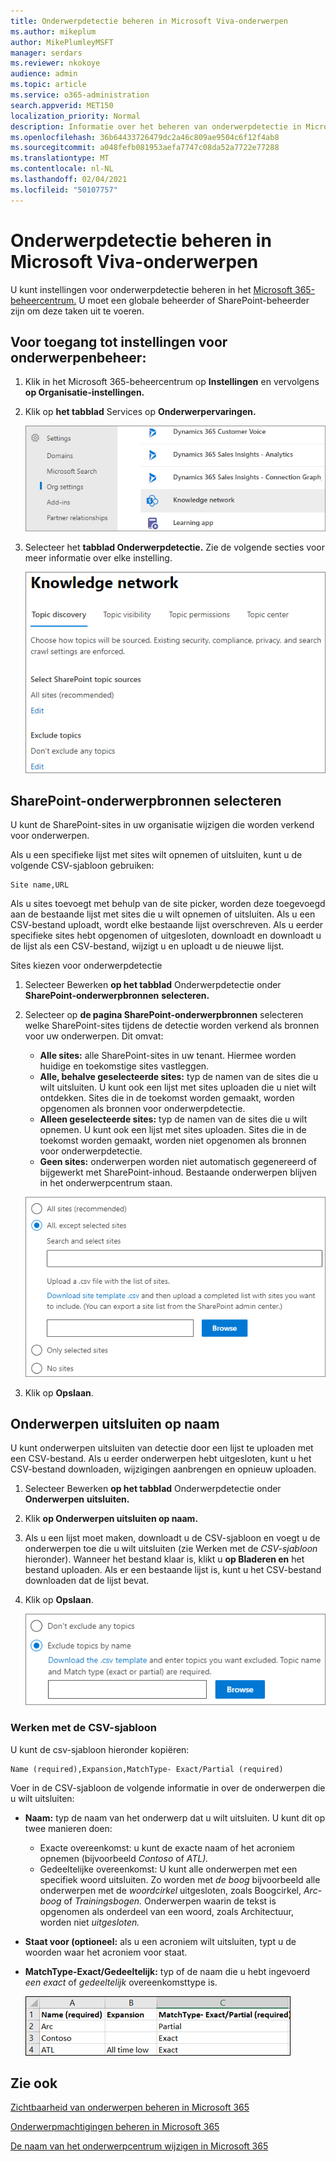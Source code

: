 ```yaml
---
title: Onderwerpdetectie beheren in Microsoft Viva-onderwerpen
ms.author: mikeplum
author: MikePlumleyMSFT
manager: serdars
ms.reviewer: nkokoye
audience: admin
ms.topic: article
ms.service: o365-administration
search.appverid: MET150
localization_priority: Normal
description: Informatie over het beheren van onderwerpdetectie in Microsoft Viva-onderwerpen.
ms.openlocfilehash: 36b64433726479dc2a46c809ae9504c6f12f4ab8
ms.sourcegitcommit: a048fefb081953aefa7747c08da52a7722e77288
ms.translationtype: MT
ms.contentlocale: nl-NL
ms.lasthandoff: 02/04/2021
ms.locfileid: "50107757"
---
```

# <a name="manage-topic-discovery-in-microsoft-viva-topics"></a>Onderwerpdetectie beheren in Microsoft Viva-onderwerpen

U kunt instellingen voor onderwerpdetectie beheren in het [Microsoft 365-beheercentrum.](https://admin.microsoft.com) U moet een globale beheerder of SharePoint-beheerder zijn om deze taken uit te voeren.

## <a name="to-access-topics-management-settings"></a>Voor toegang tot instellingen voor onderwerpenbeheer:

1. Klik in het Microsoft 365-beheercentrum op **Instellingen** en vervolgens **op Organisatie-instellingen.**
2. Klik op **het tabblad** Services op **Onderwerpervaringen.**

    ![Personen verbinden met kennis](../media/admin-org-knowledge-options-completed.png) 

3. Selecteer het **tabblad Onderwerpdetectie.** Zie de volgende secties voor meer informatie over elke instelling.

    ![knowledge-network-settings](../media/knowledge-network-settings-topic-discovery.png) 

## <a name="select-sharepoint-topic-sources"></a>SharePoint-onderwerpbronnen selecteren

U kunt de SharePoint-sites in uw organisatie wijzigen die worden verkend voor onderwerpen.

Als u een specifieke lijst met sites wilt opnemen of uitsluiten, kunt u de volgende CSV-sjabloon gebruiken:

``` csv
Site name,URL
```

Als u sites toevoegt met behulp van de site picker, worden deze toegevoegd aan de bestaande lijst met sites die u wilt opnemen of uitsluiten. Als u een CSV-bestand uploadt, wordt elke bestaande lijst overschreven. Als u eerder specifieke sites hebt opgenomen of uitgesloten, downloadt en downloadt u de lijst als een CSV-bestand, wijzigt u en uploadt u de nieuwe lijst.

Sites kiezen voor onderwerpdetectie

1. Selecteer Bewerken **op het tabblad** Onderwerpdetectie onder **SharePoint-onderwerpbronnen** **selecteren.**
2. Selecteer op **de pagina SharePoint-onderwerpbronnen** selecteren welke SharePoint-sites tijdens de detectie worden verkend als bronnen voor uw onderwerpen. Dit omvat:
    - **Alle sites:** alle SharePoint-sites in uw tenant. Hiermee worden huidige en toekomstige sites vastleggen.
    - **Alle, behalve geselecteerde sites:** typ de namen van de sites die u wilt uitsluiten.  U kunt ook een lijst met sites uploaden die u niet wilt ontdekken. Sites die in de toekomst worden gemaakt, worden opgenomen als bronnen voor onderwerpdetectie. 
    - **Alleen geselecteerde sites:** typ de namen van de sites die u wilt opnemen. U kunt ook een lijst met sites uploaden. Sites die in de toekomst worden gemaakt, worden niet opgenomen als bronnen voor onderwerpdetectie.
    - **Geen sites:** onderwerpen worden niet automatisch gegenereerd of bijgewerkt met SharePoint-inhoud. Bestaande onderwerpen blijven in het onderwerpcentrum staan.

    ![Schermafbeelding van de gebruikersinterface van SharePoint-onderwerpbronnen](../media/k-manage-select-topic-source.png)
   
3. Klik op **Opslaan**.

## <a name="exclude-topics-by-name"></a>Onderwerpen uitsluiten op naam

U kunt onderwerpen uitsluiten van detectie door een lijst te uploaden met een CSV-bestand. Als u eerder onderwerpen hebt uitgesloten, kunt u het CSV-bestand downloaden, wijzigingen aanbrengen en opnieuw uploaden.

1. Selecteer Bewerken **op het tabblad** Onderwerpdetectie onder **Onderwerpen** **uitsluiten.**
2. Klik **op Onderwerpen uitsluiten op naam.**
3. Als u een lijst moet maken, downloadt u de CSV-sjabloon en voegt u de onderwerpen toe die u wilt uitsluiten (zie Werken met de *CSV-sjabloon* hieronder). Wanneer het bestand klaar is, klikt u **op Bladeren en** het bestand uploaden. Als er een bestaande lijst is, kunt u het CSV-bestand downloaden dat de lijst bevat.
4. Klik op **Opslaan**.

    ![Schermafbeelding van de gebruikersinterface voor het uitsluiten van onderwerpen](../media/km-manage-exclude-topics.png)

### <a name="working-with-the-csv-template"></a>Werken met de CSV-sjabloon

U kunt de csv-sjabloon hieronder kopiëren:

``` csv
Name (required),Expansion,MatchType- Exact/Partial (required)
```

Voer in de CSV-sjabloon de volgende informatie in over de onderwerpen die u wilt uitsluiten:

- **Naam:** typ de naam van het onderwerp dat u wilt uitsluiten. U kunt dit op twee manieren doen:
    - Exacte overeenkomst: u kunt de exacte naam of het acroniem opnemen (bijvoorbeeld *Contoso* of *ATL).*
    - Gedeeltelijke overeenkomst: U kunt alle onderwerpen met een specifiek woord uitsluiten.  Zo worden met *de boog* bijvoorbeeld alle onderwerpen met de *woordcirkel* uitgesloten, zoals Boogcirkel,  *Arc-boog* of *Trainingsbogen.* Onderwerpen waarin de tekst is opgenomen als onderdeel van een woord, zoals Architectuur, worden niet *uitgesloten.*
- **Staat voor (optioneel:** als u een acroniem wilt uitsluiten, typt u de woorden waar het acroniem voor staat.
- **MatchType-Exact/Gedeeltelijk:** typ of de naam die u hebt ingevoerd *een exact* of *gedeeltelijk* overeenkomsttype is.

    ![Onderwerpen uitsluiten in CSV-sjabloon](../media/exclude-topics-csv.png) 

## <a name="see-also"></a>Zie ook

[Zichtbaarheid van onderwerpen beheren in Microsoft 365](topic-experiences-knowledge-rules.md)

[Onderwerpmachtigingen beheren in Microsoft 365](topic-experiences-user-permissions.md)

[De naam van het onderwerpcentrum wijzigen in Microsoft 365](topic-experiences-administration.md)
